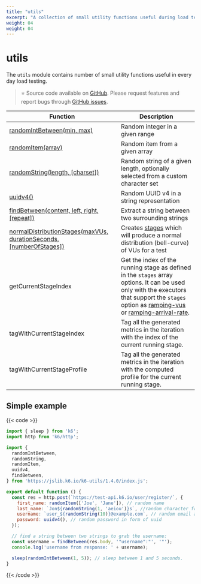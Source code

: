 ```yaml
---
title: "utils"
excerpt: "A collection of small utility functions useful during load testing with k6. "
weight: 04
weight: 04
---
```


# utils

The `utils` module contains number of small utility functions useful in every day load testing.

> ⭐️ Source code available on [GitHub](https://github.com/k6io/k6-jslib-utils).
> Please request features and report bugs through [GitHub issues](https://github.com/k6io/k6-jslib-utils/issues).

| Function                                                                                                                    | Description                                                                                                                                                                                                                                                                                                                                     |
| --------------------------------------------------------------------------------------------------------------------------- | ----------------------------------------------------------------------------------------------------------------------------------------------------------------------------------------------------------------------------------------------------------------------------------------------------------------------------------------------- |
| [randomIntBetween(min, max)](/docs/k6/<K6_VERSION>/javascript-api/jslib/utils/randomintbetween)                         | Random integer in a given range                                                                                                                                                                                                                                                                                                                 |
| [randomItem(array)](/docs/k6/<K6_VERSION>/javascript-api/jslib/utils/randomitem)                                        | Random item from a given array                                                                                                                                                                                                                                                                                                                  |
| [randomString(length, [charset])](/javascript-api/jslib/utils/randomstring)                                                 | Random string of a given length, optionally selected from a custom character set                                                                                                                                                                                                                                                                |
| [uuidv4()](/docs/k6/<K6_VERSION>/javascript-api/jslib/utils/uuidv4)                                                     | Random UUID v4 in a string representation                                                                                                                                                                                                                                                                                                       |
| [findBetween(content, left, right, [repeat])](/javascript-api/jslib/utils/findbetween)                                      | Extract a string between two surrounding strings                                                                                                                                                                                                                                                                                                |
| [normalDistributionStages(maxVUs, durationSeconds, [numberOfStages])](/javascript-api/jslib/utils/normaldistributionstages) | Creates [stages](/docs/k6/<K6_VERSION>/using-k6/k6-options#stages) which will produce a normal distribution (bell-curve) of VUs for a test                                                                                                                                                                                                   |
| getCurrentStageIndex                                                                                                        | Get the index of the running stage as defined in the `stages` array options. It can be used only with the executors that support the `stages` option as [ramping-vus](/docs/k6/<K6_VERSION>/using-k6/scenarios/executors/ramping-vus) or [ramping-arrival-rate](/docs/k6/<K6_VERSION>/using-k6/scenarios/executors/ramping-arrival-rate). |
| tagWithCurrentStageIndex                                                                                                    | Tag all the generated metrics in the iteration with the index of the current running stage.                                                                                                                                                                                                                                                     |
| tagWithCurrentStageProfile                                                                                                  | Tag all the generated metrics in the iteration with the computed profile for the current running stage.                                                                                                                                                                                                                                         |

## Simple example

{{< code >}}

```javascript
import { sleep } from 'k6';
import http from 'k6/http';

import {
  randomIntBetween,
  randomString,
  randomItem,
  uuidv4,
  findBetween,
} from 'https://jslib.k6.io/k6-utils/1.4.0/index.js';

export default function () {
  const res = http.post(`https://test-api.k6.io/user/register/`, {
    first_name: randomItem(['Joe', 'Jane']), // random name
    last_name: `Jon${randomString(1, 'aeiou')}s`, //random character from given list
    username: `user_${randomString(10)}@example.com`, // random email address,
    password: uuidv4(), // random password in form of uuid
  });

  // find a string between two strings to grab the username:
  const username = findBetween(res.body, '"username":"', '"');
  console.log('username from response: ' + username);

  sleep(randomIntBetween(1, 5)); // sleep between 1 and 5 seconds.
}
```

{{< /code >}}
